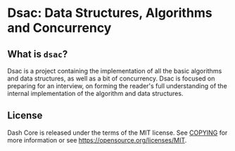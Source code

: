Dsac: Data Structures, Algorithms and Concurrency
===========================

What is `dsac`?
-------------

Dsac is a project containing the implementation of all the basic algorithms and data structures, as well as a bit of
concurrency. Dsac is focused on preparing for an interview, on forming the reader's full understanding of the internal
implementation of the algorithm and data structures.

License
-------

Dash Core is released under the terms of the MIT license. See [COPYING](COPYING) for more
information or see https://opensource.org/licenses/MIT.